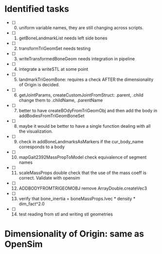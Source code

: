 # Identified tasks

- [ ] 0) uniform variable names, they are still changing across scripts.
- [ ] 1) getBoneLandmarkList needs left side bones
- [ ] 2) transformTriGeomSet needs testing
- [ ] 3) writeTransformedBoneGeom needs integration in pipeline
- [ ] 4) integrate a writeSTL at some point
- [ ] 5) landmarkTriGeomBone: requires a check AFTER the dimensionality of Origin is decided.
- [ ] 6) getJointParams, createCustomJointFromStruct: .parent, .child change them to .childName, .parentName
- [ ] 7) better to have createBOdyFromTriGeomObj and then add the body in addBodiesFromTriGeomBoneSet
- [ ] 8) maybe it would be better to have a single function dealing with all the visualization.
- [ ] 9) check in addBoneLandmarksAsMarkers if the cur_body_name corresponds to a body
- [ ] 10) mapGait2392MassPropToModel check equivalence of segment names
- [ ] 11) scaleMassProps double check that the use of the mass coeff is correct. Validate with opensim
- [ ] 12) ADDBODYFROMTRIGEOMOBJ remove ArrayDouble.createVec3
- [ ] 13) verify that bone_inertia = boneMassProps.Ivec * density * dim_fact^2.0
- [ ] 14) test reading from stl and writing stl geometries
# Dimensionality of Origin: same as OpenSim
